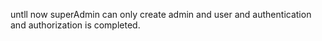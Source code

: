 untll now superAdmin can only create admin and user and authentication and authorization is completed.
